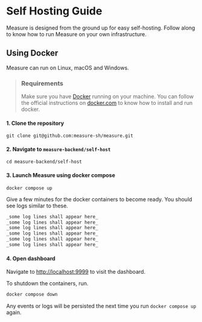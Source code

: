 # Self Hosting Guide

Measure is designed from the ground up for easy self-hosting. Follow along to know how to run Measure on your own infrastructure.

## Using Docker

Measure can run on Linux, macOS and Windows.

> ### Requirements
>
> Make sure you have [Docker](https://docker.com/) running on your machine. You can follow the official instructions on [docker.com](https://docs.docker.com/get-docker/.) to know how to install and run docker.

#### 1. Clone the repository

    git clone git@github.com:measure-sh/measure.git

#### 2. Navigate to `measure-backend/self-host`

    cd measure-backend/self-host

#### 3. Launch Measure using docker compose

    docker compose up

Give a few minutes for the docker containers to become ready. You should see logs similar to these.

```sh
_some log lines shall appear here_
_some log lines shall appear here_
_some log lines shall appear here_
_some log lines shall appear here_
_some log lines shall appear here_
_some log lines shall appear here_
```

#### 4. Open dashboard

Navigate to [http://localhost:9999](http://localhost:9999) to visit the dashboard.

To shutdown the containers, run.

```sh
docker compose down
```

Any events or logs will be persisted the next time you run `docker compose up` again.